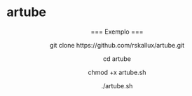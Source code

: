 # artube

<p align="center">
===  Exemplo ===
<p align="center">
git clone https://github.com/rskallux/artube.git
<p align="center">
cd artube 
<p align="center">
chmod +x artube.sh
<p align="center">
./artube.sh
